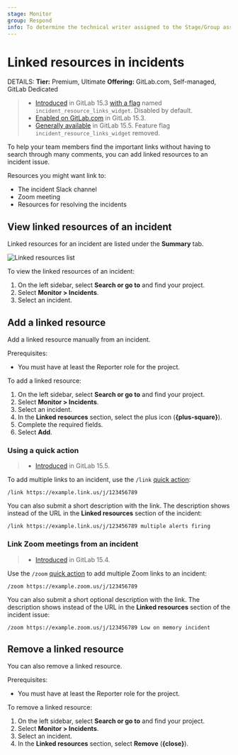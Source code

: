```yaml
---
stage: Monitor
group: Respond
info: To determine the technical writer assigned to the Stage/Group associated with this page, see https://handbook.gitlab.com/handbook/product/ux/technical-writing/#assignments
---
```


# Linked resources in incidents

DETAILS:
**Tier:** Premium, Ultimate
**Offering:** GitLab.com, Self-managed, GitLab Dedicated

> - [Introduced](https://gitlab.com/gitlab-org/gitlab/-/issues/230852) in GitLab 15.3 [with a flag](../../administration/feature_flags.md) named `incident_resource_links_widget`. Disabled by default.
> - [Enabled on GitLab.com](https://gitlab.com/gitlab-org/gitlab/-/issues/364755) in GitLab 15.3.
> - [Generally available](https://gitlab.com/gitlab-org/gitlab/-/issues/364755) in GitLab 15.5. Feature flag `incident_resource_links_widget` removed.

To help your team members find the important links without having to search through many comments,
you can add linked resources to an incident issue.

Resources you might want link to:

- The incident Slack channel
- Zoom meeting
- Resources for resolving the incidents

## View linked resources of an incident

Linked resources for an incident are listed under the **Summary** tab.

![Linked resources list](img/linked_resources_list_v15_3.png)

To view the linked resources of an incident:

1. On the left sidebar, select **Search or go to** and find your project.
1. Select **Monitor > Incidents**.
1. Select an incident.

## Add a linked resource

Add a linked resource manually from an incident.

Prerequisites:

- You must have at least the Reporter role for the project.

To add a linked resource:

1. On the left sidebar, select **Search or go to** and find your project.
1. Select **Monitor > Incidents**.
1. Select an incident.
1. In the **Linked resources** section, select the plus icon (**{plus-square}**).
1. Complete the required fields.
1. Select **Add**.

### Using a quick action

> - [Introduced](https://gitlab.com/gitlab-org/gitlab/-/issues/374964) in GitLab 15.5.

To add multiple links to an incident, use the `/link`
[quick action](../../user/project/quick_actions.md):

```plaintext
/link https://example.link.us/j/123456789
```

You can also submit a short description with the link.
The description shows instead of the URL in the **Linked resources** section of the incident:

```plaintext
/link https://example.link.us/j/123456789 multiple alerts firing
```

### Link Zoom meetings from an incident

> - [Introduced](https://gitlab.com/gitlab-org/gitlab/-/issues/230853) in GitLab 15.4.

Use the `/zoom` [quick action](../../user/project/quick_actions.md) to add multiple Zoom links to an incident:

```plaintext
/zoom https://example.zoom.us/j/123456789
```

You can also submit a short optional description with the link. The description shows instead of the URL in the **Linked resources** section of the incident issue:

```plaintext
/zoom https://example.zoom.us/j/123456789 Low on memory incident
```

## Remove a linked resource

You can also remove a linked resource.

Prerequisites:

- You must have at least the Reporter role for the project.

To remove a linked resource:

1. On the left sidebar, select **Search or go to** and find your project.
1. Select **Monitor > Incidents**.
1. Select an incident.
1. In the **Linked resources** section, select **Remove** (**{close}**).
